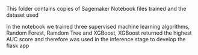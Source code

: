 This folder contains copies of Sagemaker Notebook files trained and the dataset used

In the notebook we trained three supervised machine learning algorithms, Random Forest, Ramdom Tree and XGBoost, XGBoost returned the highest AUC score and therefore was used in the inference stage to develop the flask app
